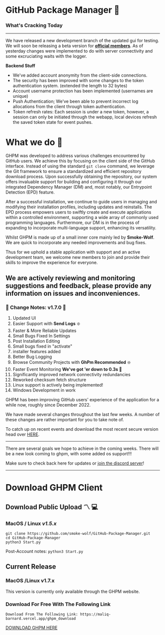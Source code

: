 


# GitHub Package Manager  :low_brightness:

### What's Cracking Today
-----
We have released a new development branch of the updated gui for testing. We will soon be releasing a beta version for **[official members](https://maliq-barnard.vercel.app/ghpm_download.html)**. As of yesterday changes were implemented to do with server connectivity and some excruciating waits with the logger. 

**Backend Stuff**

 - We've added account anonymity from the client-side connections. 
 - The security has been improved with some changes to the token authentication system. (extended the length to 32 bytes)
 - Account username protection has been implemented (usernames are unique)
 - Push Authentication; We've been able to prevent incorrect log allocations from the client through token authentication. 
 - Token refresh rates: Each session is under a new token, however, a session can only be initiated through the webapp, local devices refresh the saved token state for event pushes. 
 

# What we do :stars:
  
GHPM was developed to address various challenges encountered by GitHub users. We achieve this by focusing on the client side of the GitHub interface. Instead of using the standard `git clone` command, we leverage the Git framework to ensure a standardized and efficient repository download process. Upon successfully obtaining the repository, our system offers invaluable support for building and configuring it through our integrated Dependency Manager (DM) and, most notably, our Entrypoint Detection (EPD) feature.

After a successful installation, we continue to guide users in managing and modifying their installation profiles, including updates and reinstalls. The EPD process empowers users to swiftly create and execute applications within a controlled environment, supporting a wide array of commonly used programming languages. Furthermore, our DM is in the process of expanding to incorporate multi-language support, enhancing its versatility.


Whilst GHPM is made up of a small inner core mainly led by **Smoke-Wolf**. We are quick to incorporate any needed improvements and bug fixes. 

Thus for we uphold a stable application with support and an active development team, we welcome new members to join and provide their skills to improve the experience for everyone.

We are actively reviewing and monitoring suggestions and feedback, please provide any information on issues and inconveniences.
---
### :currency_exchange: Change Notes: v1.7.0 :currency_exchange:

 

 1. Updated UI
 2. Easier Support with **Send Logs**  :sparkle:
 3. Faster & More Reliable Updates
 4. Small Bugs Fixed In Settings
 5. Post Installation Editing
 6. Small bugs fixed in "activate"
 7. installer features added
 8. Better Bug Logging
 9. Browse Community Projects with **GhPm Recommended**  :sparkle:
 10. Faster Event Monitoring **We've got 'er down to 0.3s	:pray:**
 11. Significantly improved network connectivity redundancies
 12. Reworked checksum fetch structure
 13. Linux support is actively being implemented!
 14. Windows Development in work

GHPM has been improving GitHub users' experience of the application for a while now, roughly since December 2022. 

We have made several changes throughout the last few weeks. A number of these changes are rather important for you to take note of.

To catch up on recent events and download the most recent secure version head over [HERE](https://maliq-barnard.vercel.app/ghpm_download.html).

-----

There are several goals we hope to achieve in the coming weeks. There will be a new look coming to ghpm, with some added os support!!!

Make sure to check back here for updates or [join the discord server](https://discord.gg/j95ghjqsz)!



-----
# Download GHPM Client

## Download Public Upload  :part_alternation_mark: :computer:

### MacOS / Linux *v1.5.x*
	git clone https://github.com/smoke-wolf/GitHub-Package-Manager.git
	cd GitHub-Package-Manager
	python3 Start.py
	
Post-Account notes:
`python3 Start.py `

## Current Release
### MacOS /Linux v1.7.x
This version is currently only available through the GHPM website.
	
### Download For Free With The Following Link
	
	Download From The Following Link: https://maliq-barnard.vercel.app/ghpm_download
	
[DOWNLOAD GHPM HERE](https://maliq-barnard.vercel.app/ghpm_download.html)
